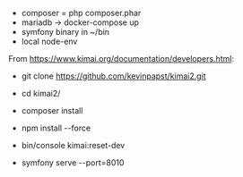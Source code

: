 * composer = php composer.phar
* mariadb -> docker-compose up
* symfony binary in ~/bin
* local node-env

From https://www.kimai.org/documentation/developers.html:

* git clone https://github.com/kevinpapst/kimai2.git
* cd kimai2/
* composer install
* npm install --force 

* bin/console kimai:reset-dev

* symfony serve --port=8010

